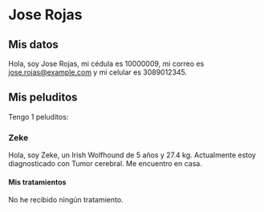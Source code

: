# Jose Rojas

## Mis datos

Hola, soy Jose Rojas, mi cédula es 10000009, mi correo es jose.rojas@example.com y mi celular es 3089012345.

## Mis peluditos

Tengo 1 peluditos:

### Zeke

Hola, soy Zeke, un Irish Wolfhound de 5 años y 27.4 kg.
Actualmente estoy diagnosticado con Tumor cerebral.
Me encuentro en casa.

#### Mis tratamientos

No he recibido ningún tratamiento.

